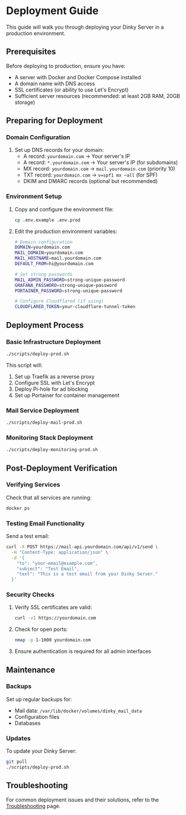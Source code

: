 # Deployment Guide

This guide will walk you through deploying your Dinky Server in a production environment.

## Prerequisites

Before deploying to production, ensure you have:

- A server with Docker and Docker Compose installed
- A domain name with DNS access
- SSL certificates (or ability to use Let's Encrypt)
- Sufficient server resources (recommended: at least 2GB RAM, 20GB storage)

## Preparing for Deployment

### Domain Configuration

1. Set up DNS records for your domain:
   - A record: `yourdomain.com` → Your server's IP
   - A record: `*.yourdomain.com` → Your server's IP (for subdomains)
   - MX record: `yourdomain.com` → `mail.yourdomain.com` (priority 10)
   - TXT record: `yourdomain.com` → `v=spf1 mx ~all` (for SPF)
   - DKIM and DMARC records (optional but recommended)

### Environment Setup

1. Copy and configure the environment file:
   ```bash
   cp .env.example .env.prod
   ```

2. Edit the production environment variables:
   ```bash
   # Domain configuration
   DOMAIN=yourdomain.com
   MAIL_DOMAIN=yourdomain.com
   MAIL_HOSTNAME=mail.yourdomain.com
   DEFAULT_FROM=hi@yourdomain.com
   
   # Set strong passwords
   MAIL_ADMIN_PASSWORD=strong-unique-password
   GRAFANA_PASSWORD=strong-unique-password
   PORTAINER_PASSWORD=strong-unique-password
   
   # Configure Cloudflared (if using)
   CLOUDFLARED_TOKEN=your-cloudflare-tunnel-token
   ```

## Deployment Process

### Basic Infrastructure Deployment

```bash
./scripts/deploy-prod.sh
```

This script will:
1. Set up Traefik as a reverse proxy
2. Configure SSL with Let's Encrypt
3. Deploy Pi-hole for ad blocking
4. Set up Portainer for container management

### Mail Service Deployment

```bash
./scripts/deploy-mail-prod.sh
```

### Monitoring Stack Deployment

```bash
./scripts/deploy-monitoring-prod.sh
```

## Post-Deployment Verification

### Verifying Services

Check that all services are running:
```bash
docker ps
```

### Testing Email Functionality

Send a test email:
```bash
curl -X POST https://mail-api.yourdomain.com/api/v1/send \
  -H "Content-Type: application/json" \
  -d '{
    "to": "your-email@example.com",
    "subject": "Test Email",
    "text": "This is a test email from your Dinky Server."
  }'
```

### Security Checks

1. Verify SSL certificates are valid:
   ```bash
   curl -vI https://yourdomain.com
   ```

2. Check for open ports:
   ```bash
   nmap -p 1-1000 yourdomain.com
   ```

3. Ensure authentication is required for all admin interfaces

## Maintenance

### Backups

Set up regular backups for:
- Mail data: `/var/lib/docker/volumes/dinky_mail_data`
- Configuration files
- Databases

### Updates

To update your Dinky Server:

```bash
git pull
./scripts/deploy-prod.sh
```

## Troubleshooting

For common deployment issues and their solutions, refer to the [Troubleshooting](Troubleshooting) page. 